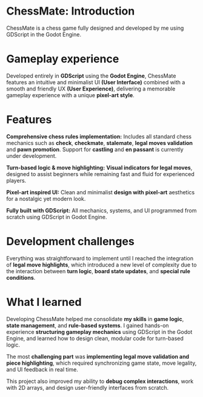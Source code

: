 # ChessMate: Introduction
ChessMate is a chess game fully designed and developed by me using GDScript in the Godot Engine.

# Gameplay experience
Developed entirely in **GDScript** using the **Godot Engine**, ChessMate features an intuitive and minimalist UI **(User Interface)** combined with a smooth and friendly UX **(User Experience)**, delivering a memorable gameplay experience with a unique **pixel-art style**.

# Features
**Comprehensive chess rules implementation:**
Includes all standard chess mechanics such as **check**, **checkmate**, **stalemate**, **legal moves validation** and **pawn promotion**. Support for **castling** and **en passant** is currently under development.

**Turn-based logic & move highlighting:**
**Visual indicators for legal moves**, designed to assist beginners while remaining fast and fluid for experienced players.

**Pixel-art inspired UI:**
Clean and minimalist **design with pixel-art** aesthetics for a nostalgic yet modern look.

**Fully built with GDScript:**
All mechanics, systems, and UI programmed from scratch using GDScript in Godot Engine.

# Development challenges
Everything was straightforward to implement until I reached the integration of **legal move highlights**, which introduced a new level of complexity due to the interaction between **turn logic**, **board state updates**, and **special rule conditions**.

# What I learned
Developing ChessMate helped me consolidate **my skills** in **game logic**, **state management**, and **rule-based systems**. I gained hands-on experience **structuring gameplay mechanics** using GDScript in the Godot Engine, and learned how to design clean, modular code for turn-based logic.

The most **challenging part** was **implementing legal move validation and piece highlighting**, which required synchronizing game state, move legality, and UI feedback in real time.

This project also improved my ability to **debug complex interactions**, work with 2D arrays, and design user-friendly interfaces from scratch.
